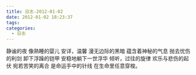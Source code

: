 ```yaml
---
title: 日志-2012-01-02
date: 2012-01-02 18:23:37
tags:
categories:
  - 日志
---
```


静谧的夜
像熟睡的婴儿
安详，温馨
漫无边际的黑暗
蕴含着神秘的气息
抛去忧伤的利剑
卸下浮躁的铠甲
安稳地躺下一世浮华
倾听，过往的旋律
欢乐与悲伤的起伏
宛若苦笑的离合
是命运手中的针线
在生命里任意穿梭。
